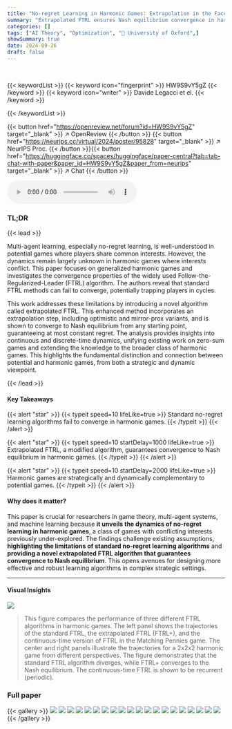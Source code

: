 ```yaml
---
title: "No-regret Learning in Harmonic Games: Extrapolation in the Face of Conflicting Interests"
summary: "Extrapolated FTRL ensures Nash equilibrium convergence in harmonic games, defying standard no-regret learning limitations."
categories: []
tags: ["AI Theory", "Optimization", "🏢 University of Oxford",]
showSummary: true
date: 2024-09-26
draft: false
---
```


<br>

{{< keywordList >}}
{{< keyword icon="fingerprint" >}} HW9S9vY5gZ {{< /keyword >}}
{{< keyword icon="writer" >}} Davide Legacci et el. {{< /keyword >}}
 
{{< /keywordList >}}

{{< button href="https://openreview.net/forum?id=HW9S9vY5gZ" target="_blank" >}}
↗ OpenReview
{{< /button >}}
{{< button href="https://neurips.cc/virtual/2024/poster/95828" target="_blank" >}}
↗ NeurIPS Proc.
{{< /button >}}{{< button href="https://huggingface.co/spaces/huggingface/paper-central?tab=tab-chat-with-paper&paper_id=HW9S9vY5gZ&paper_from=neurips" target="_blank" >}}
↗ Chat
{{< /button >}}



<audio controls>
    <source src="https://ai-paper-reviewer.com/HW9S9vY5gZ/podcast.wav" type="audio/wav">
    Your browser does not support the audio element.
</audio>


### TL;DR


{{< lead >}}

Multi-agent learning, especially no-regret learning, is well-understood in potential games where players share common interests. However, the dynamics remain largely unknown in harmonic games where interests conflict. This paper focuses on generalized harmonic games and investigates the convergence properties of the widely used Follow-the-Regularized-Leader (FTRL) algorithm.  The authors reveal that standard FTRL methods can fail to converge, potentially trapping players in cycles. 

This work addresses these limitations by introducing a novel algorithm called extrapolated FTRL. This enhanced method incorporates an extrapolation step, including optimistic and mirror-prox variants, and is shown to converge to Nash equilibrium from any starting point, guaranteeing at most constant regret. The analysis provides insights into continuous and discrete-time dynamics, unifying existing work on zero-sum games and extending the knowledge to the broader class of harmonic games. This highlights the fundamental distinction and connection between potential and harmonic games, from both a strategic and dynamic viewpoint.

{{< /lead >}}


#### Key Takeaways

{{< alert "star" >}}
{{< typeit speed=10 lifeLike=true >}} Standard no-regret learning algorithms fail to converge in harmonic games. {{< /typeit >}}
{{< /alert >}}

{{< alert "star" >}}
{{< typeit speed=10 startDelay=1000 lifeLike=true >}} Extrapolated FTRL, a modified algorithm, guarantees convergence to Nash equilibrium in harmonic games. {{< /typeit >}}
{{< /alert >}}

{{< alert "star" >}}
{{< typeit speed=10 startDelay=2000 lifeLike=true >}} Harmonic games are strategically and dynamically complementary to potential games. {{< /typeit >}}
{{< /alert >}}

#### Why does it matter?
This paper is crucial for researchers in game theory, multi-agent systems, and machine learning because **it unveils the dynamics of no-regret learning in harmonic games**, a class of games with conflicting interests previously under-explored.  The findings challenge existing assumptions, **highlighting the limitations of standard no-regret learning algorithms** and **providing a novel extrapolated FTRL algorithm that guarantees convergence to Nash equilibrium**. This opens avenues for designing more effective and robust learning algorithms in complex strategic settings. 

------
#### Visual Insights



![](https://ai-paper-reviewer.com/HW9S9vY5gZ/figures_8_1.jpg)

> This figure compares the performance of three different FTRL algorithms in harmonic games. The left panel shows the trajectories of the standard FTRL, the extrapolated FTRL (FTRL+), and the continuous-time version of FTRL in the Matching Pennies game. The center and right panels illustrate the trajectories for a 2x2x2 harmonic game from different perspectives.  The figure demonstrates that the standard FTRL algorithm diverges, while FTRL+ converges to the Nash equilibrium. The continuous-time FTRL is shown to be recurrent (periodic).







### Full paper

{{< gallery >}}
<img src="https://ai-paper-reviewer.com/HW9S9vY5gZ/1.png" class="grid-w50 md:grid-w33 xl:grid-w25" />
<img src="https://ai-paper-reviewer.com/HW9S9vY5gZ/2.png" class="grid-w50 md:grid-w33 xl:grid-w25" />
<img src="https://ai-paper-reviewer.com/HW9S9vY5gZ/3.png" class="grid-w50 md:grid-w33 xl:grid-w25" />
<img src="https://ai-paper-reviewer.com/HW9S9vY5gZ/4.png" class="grid-w50 md:grid-w33 xl:grid-w25" />
<img src="https://ai-paper-reviewer.com/HW9S9vY5gZ/5.png" class="grid-w50 md:grid-w33 xl:grid-w25" />
<img src="https://ai-paper-reviewer.com/HW9S9vY5gZ/6.png" class="grid-w50 md:grid-w33 xl:grid-w25" />
<img src="https://ai-paper-reviewer.com/HW9S9vY5gZ/7.png" class="grid-w50 md:grid-w33 xl:grid-w25" />
<img src="https://ai-paper-reviewer.com/HW9S9vY5gZ/8.png" class="grid-w50 md:grid-w33 xl:grid-w25" />
<img src="https://ai-paper-reviewer.com/HW9S9vY5gZ/9.png" class="grid-w50 md:grid-w33 xl:grid-w25" />
<img src="https://ai-paper-reviewer.com/HW9S9vY5gZ/10.png" class="grid-w50 md:grid-w33 xl:grid-w25" />
<img src="https://ai-paper-reviewer.com/HW9S9vY5gZ/11.png" class="grid-w50 md:grid-w33 xl:grid-w25" />
<img src="https://ai-paper-reviewer.com/HW9S9vY5gZ/12.png" class="grid-w50 md:grid-w33 xl:grid-w25" />
<img src="https://ai-paper-reviewer.com/HW9S9vY5gZ/13.png" class="grid-w50 md:grid-w33 xl:grid-w25" />
<img src="https://ai-paper-reviewer.com/HW9S9vY5gZ/14.png" class="grid-w50 md:grid-w33 xl:grid-w25" />
<img src="https://ai-paper-reviewer.com/HW9S9vY5gZ/15.png" class="grid-w50 md:grid-w33 xl:grid-w25" />
<img src="https://ai-paper-reviewer.com/HW9S9vY5gZ/16.png" class="grid-w50 md:grid-w33 xl:grid-w25" />
<img src="https://ai-paper-reviewer.com/HW9S9vY5gZ/17.png" class="grid-w50 md:grid-w33 xl:grid-w25" />
<img src="https://ai-paper-reviewer.com/HW9S9vY5gZ/18.png" class="grid-w50 md:grid-w33 xl:grid-w25" />
<img src="https://ai-paper-reviewer.com/HW9S9vY5gZ/19.png" class="grid-w50 md:grid-w33 xl:grid-w25" />
<img src="https://ai-paper-reviewer.com/HW9S9vY5gZ/20.png" class="grid-w50 md:grid-w33 xl:grid-w25" />
{{< /gallery >}}